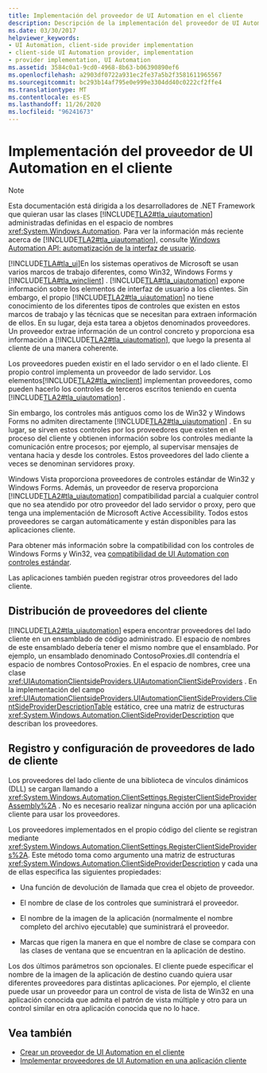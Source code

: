 ```yaml
---
title: Implementación del proveedor de UI Automation en el cliente
description: Descripción de la implementación del proveedor de UI Automation del lado cliente. Sepa cómo distribuir, registrar y configurar proveedores del lado cliente.
ms.date: 03/30/2017
helpviewer_keywords:
- UI Automation, client-side provider implementation
- client-side UI Automation provider, implementation
- provider implementation, UI Automation
ms.assetid: 3584c0a1-9cd0-4968-8b63-b06390890ef6
ms.openlocfilehash: a2903df0722a931ec2fe37a5b2f3581611965567
ms.sourcegitcommit: bc293b14af795e0e999e3304dd40c0222cf2ffe4
ms.translationtype: MT
ms.contentlocale: es-ES
ms.lasthandoff: 11/26/2020
ms.locfileid: "96241673"
---
```

# <a name="client-side-ui-automation-provider-implementation"></a>Implementación del proveedor de UI Automation en el cliente

> [!NOTE]
> Esta documentación está dirigida a los desarrolladores de .NET Framework que quieran usar las clases [!INCLUDE[TLA2#tla_uiautomation](../../../includes/tla2sharptla-uiautomation-md.md)] administradas definidas en el espacio de nombres <xref:System.Windows.Automation>. Para ver la información más reciente acerca de [!INCLUDE[TLA2#tla_uiautomation](../../../includes/tla2sharptla-uiautomation-md.md)], consulte [Windows Automation API: automatización de la interfaz de usuario](/windows/win32/winauto/entry-uiauto-win32).  
  
 [!INCLUDE[TLA#tla_ui](../../../includes/tlasharptla-ui-md.md)]En los sistemas operativos de Microsoft se usan varios marcos de trabajo diferentes, como Win32, Windows Forms y [!INCLUDE[TLA#tla_winclient](../../../includes/tlasharptla-winclient-md.md)] . [!INCLUDE[TLA#tla_uiautomation](../../../includes/tlasharptla-uiautomation-md.md)] expone información sobre los elementos de interfaz de usuario a los clientes. Sin embargo, el propio [!INCLUDE[TLA2#tla_uiautomation](../../../includes/tla2sharptla-uiautomation-md.md)] no tiene conocimiento de los diferentes tipos de controles que existen en estos marcos de trabajo y las técnicas que se necesitan para extraen información de ellos. En su lugar, deja esta tarea a objetos denominados proveedores. Un proveedor extrae información de un control concreto y proporciona esa información a [!INCLUDE[TLA2#tla_uiautomation](../../../includes/tla2sharptla-uiautomation-md.md)], que luego la presenta al cliente de una manera coherente.  
  
 Los proveedores pueden existir en el lado servidor o en el lado cliente. El propio control implementa un proveedor de lado servidor. Los elementos[!INCLUDE[TLA2#tla_winclient](../../../includes/tla2sharptla-winclient-md.md)] implementan proveedores, como pueden hacerlo los controles de terceros escritos teniendo en cuenta [!INCLUDE[TLA2#tla_uiautomation](../../../includes/tla2sharptla-uiautomation-md.md)] .  
  
 Sin embargo, los controles más antiguos como los de Win32 y Windows Forms no admiten directamente [!INCLUDE[TLA2#tla_uiautomation](../../../includes/tla2sharptla-uiautomation-md.md)] . En su lugar, se sirven estos controles por los proveedores que existen en el proceso del cliente y obtienen información sobre los controles mediante la comunicación entre procesos; por ejemplo, al supervisar mensajes de ventana hacia y desde los controles. Estos proveedores del lado cliente a veces se denominan servidores proxy.  
  
 Windows Vista proporciona proveedores de controles estándar de Win32 y Windows Forms. Además, un proveedor de reserva proporciona [!INCLUDE[TLA2#tla_uiautomation](../../../includes/tla2sharptla-uiautomation-md.md)] compatibilidad parcial a cualquier control que no sea atendido por otro proveedor del lado servidor o proxy, pero que tenga una implementación de Microsoft Active Accessibility. Todos estos proveedores se cargan automáticamente y están disponibles para las aplicaciones cliente.  
  
 Para obtener más información sobre la compatibilidad con los controles de Windows Forms y Win32, vea [compatibilidad de UI Automation con controles estándar](ui-automation-support-for-standard-controls.md).  
  
 Las aplicaciones también pueden registrar otros proveedores del lado cliente.  
  
<a name="Distributing_Client-Side_Providers"></a>

## <a name="distributing-client-side-providers"></a>Distribución de proveedores del cliente  

 [!INCLUDE[TLA2#tla_uiautomation](../../../includes/tla2sharptla-uiautomation-md.md)] espera encontrar proveedores del lado cliente en un ensamblado de código administrado. El espacio de nombres de este ensamblado debería tener el mismo nombre que el ensamblado. Por ejemplo, un ensamblado denominado ContosoProxies.dll contendría el espacio de nombres ContosoProxies. En el espacio de nombres, cree una clase <xref:UIAutomationClientsideProviders.UIAutomationClientSideProviders> . En la implementación del campo <xref:UIAutomationClientsideProviders.UIAutomationClientSideProviders.ClientSideProviderDescriptionTable> estático, cree una matriz de estructuras <xref:System.Windows.Automation.ClientSideProviderDescription> que describan los proveedores.  
  
<a name="Registering_and_Configuring_Client-Side_Providers"></a>

## <a name="registering-and-configuring-client-side-providers"></a>Registro y configuración de proveedores de lado de cliente  

 Los proveedores del lado cliente de una biblioteca de vínculos dinámicos (DLL) se cargan llamando a <xref:System.Windows.Automation.ClientSettings.RegisterClientSideProviderAssembly%2A> . No es necesario realizar ninguna acción por una aplicación cliente para usar los proveedores.  
  
 Los proveedores implementados en el propio código del cliente se registran mediante <xref:System.Windows.Automation.ClientSettings.RegisterClientSideProviders%2A>. Este método toma como argumento una matriz de estructuras <xref:System.Windows.Automation.ClientSideProviderDescription> y cada una de ellas especifica las siguientes propiedades:  
  
- Una función de devolución de llamada que crea el objeto de proveedor.  
  
- El nombre de clase de los controles que suministrará el proveedor.  
  
- El nombre de la imagen de la aplicación (normalmente el nombre completo del archivo ejecutable) que suministrará el proveedor.  
  
- Marcas que rigen la manera en que el nombre de clase se compara con las clases de ventana que se encuentran en la aplicación de destino.  
  
 Los dos últimos parámetros son opcionales. El cliente puede especificar el nombre de la imagen de la aplicación de destino cuando quiera usar diferentes proveedores para distintas aplicaciones. Por ejemplo, el cliente puede usar un proveedor para un control de vista de lista de Win32 en una aplicación conocida que admita el patrón de vista múltiple y otro para un control similar en otra aplicación conocida que no lo hace.  
  
## <a name="see-also"></a>Vea también

- [Crear un proveedor de UI Automation en el cliente](create-a-client-side-ui-automation-provider.md)
- [Implementar proveedores de UI Automation en una aplicación cliente](implement-ui-automation-providers-in-a-client-application.md)

